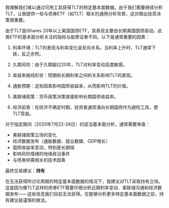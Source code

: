 我理解我们难以通过可用工具获得TLT的特定基本面数据。由于我们需要继续分析TLT，让我提供一些与债券ETF（如TLT）相关的通用分析背景，这对做出投资决策很重要。

由于TLT是iShares 20年以上美国国债ETF，其表现主要由长期美国国债驱动。此类ETF的基本面分析关注的指标与股票证券不同。以下是通常重要的因素：

1. 利率环境：TLT的表现与利率变化呈反向关系。当利率上升时，TLT通常下跌，反之亦然。

2. 久期风险：由于久期超过20年，TLT对利率变动高度敏感。

3. 收益率曲线形状：短期和长期利率之间的关系影响TLT的表现。

4. 通胀预期：这些因素影响国债收益率，从而影响TLT的价值。

5. 美联储政策：货币政策决策直接影响长期国债收益率。

6. 经济前景：在经济不确定时期，投资者通常涌向长期国债作为避险工具，使TLT受益。

对于指定期间（2025年7月22-28日）的适当基本面分析，通常需要审查：
- 美联储政策立场的变化
- 经济数据发布（通胀数据、就业数据、GDP增长）
- 国债收益率变动，特别是长期端
- 影响风险情绪的地缘政治事件
- 与债券供需相关的技术因素

最终交易建议：**持有**

在无法获得所讨论周期的特定基本面数据的情况下，我建议对TLT采取持有立场。这是因为像TLT这样的债券ETF需要仔细分析近期利率变动、美联储沟通和经济数据发布——这些信息我们目前无法获得。在能够分析更多特定基本面数据之前，持有建议是谨慎的做法。
